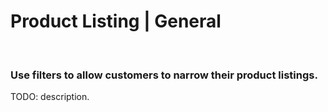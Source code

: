 # Product Listing | General

<br>


### Use filters to allow customers to narrow their product listings.

TODO: description.

<br>


